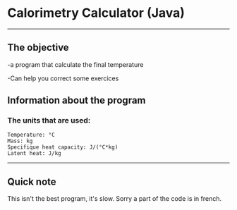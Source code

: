 # Calorimetry Calculator (Java)

---

## The objective 

-a program that calculate the final temperature 
    
-Can help you correct some exercices

## Information about the program
### The units that are used:
    Temperature: °C
    Mass: kg
    Specifique heat capacity: J/(°C*kg)
    Latent heat: J/kg
    

___
## Quick note
This isn't the best program, it's slow. 
Sorry a part of the code is in french.
    
